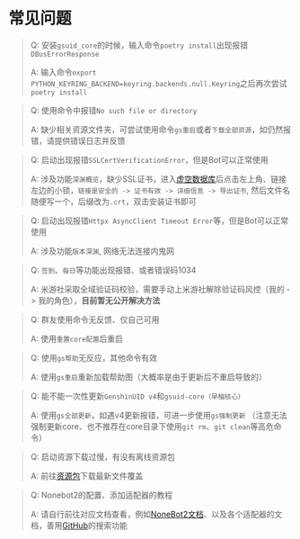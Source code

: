 # 常见问题

> Q: 安装`gsuid_core`的时候，输入命令`poetry install`出现报错`DBusErrorResponse`
>
> A: 输入命令`export PYTHON_KEYRING_BACKEND=keyring.backends.null.Keyring`之后再次尝试`poetry install`

> Q: 使用命令中报错`No such file or directory`
>
> A: 缺少相关资源文件夹，可尝试使用命令`gs重启`或者`下载全部资源`，如仍然报错，请提供错误日志并反馈

> Q: 启动出现报错`SSLCertVerificationError`，但是Bot可以正常使用
>
> A: 涉及功能`深渊概览`，缺少SSL证书，进入[虚空数据库](https://akashadata.feixiaoqiu.com/static/data/abyss_total.js)后点击左上角、链接左边的小锁，`链接是安全的 -> 证书有效 -> 详细信息 -> 导出证书`, 然后文件名随便写一个，后缀改为`.crt`，双击安装证书即可

> Q: 启动出现报错`Httpx AsyncClient Timeout Error`等，但是Bot可以正常使用
>
> A: 涉及功能`版本深渊`, 网络无法连接内鬼网

> Q: `签到`、`每日`等功能出现报错、或者错误码1034
>
> A: 米游社采取全域验证码校验，需要手动上米游社解除验证码风控（我的 -> 我的角色），**目前暂无公开解决方法**

> Q: 群友使用命令无反馈、仅自己可用
>
> A: 使用`重置core配置`后重启

> Q: 使用`gs帮助`无反应，其他命令有效
>
> A: 使用`gs重启`重新加载帮助图（大概率是由于更新后不重启导致的）

> Q: 能不能一次性更新`GenshinUID v4`和`gsuid-core（早柚核心）`
>
> A: 使用`gs全部更新`，如遇v4更新报错，可进一步使用`gs强制更新`
> （注意无法强制更新core、也不推荐在core目录下使用`git rm`、`git clean`等高危命令）

> Q: 启动资源下载过慢，有没有离线资源包
>
> A: 前往[资源包](ResourceDownload)下载最新文件覆盖

> Q: Nonebot2的配置、添加适配器的教程
>
> A: 请自行前往对应文档查看，例如[NoneBot2文档](https://nb2.baka.icu/)、以及各个适配器的文档，善用[GitHub](https://github.com)的搜索功能
